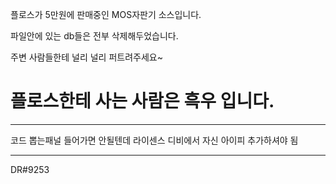 플로스가 5만원에 판매중인 MOS자판기 소스입니다.

파일안에 있는 db들은 전부 삭제해두었습니다.

주변 사람들한테 널리 널리 퍼트려주세요~

# 플로스한테 사는 사람은 흑우 입니다.

----------------------------------------
코드 뽑는패널 들어가면 안될텐데 라이센스 디비에서 자신 아이피 추가하셔야 됨

----------------------------------------
DR#9253
